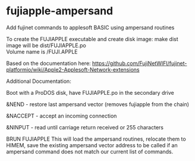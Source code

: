 # fujiapple-ampersand
Add fujinet commands to applesoft BASIC using ampersand routines

To create the FUJIAPPLE executable and create disk image:
   make dist
image will be dist/FUJIAPPLE.po  
Volume name is /FUJI.APPLE

Based on the documentation here:
https://github.com/FujiNetWIFI/fujinet-platformio/wiki/Apple2-Applesoft-Network-extensions

Additional Documentation:

Boot with a ProDOS disk, have FUJIAPPLE.po in the secondary drive

&NEND    - restore last ampersand vector (removes fujiapple from the chain)

&NACCEPT - accept an incoming connection

&NINPUT  - read until carriage return received or 255 characters

BRUN FUJIAPPLE
This will load the ampersand routines, relocate them to HIMEM, save the existing
ampersand vector address to be called if an ampersand command does not match
our current list of commands.


